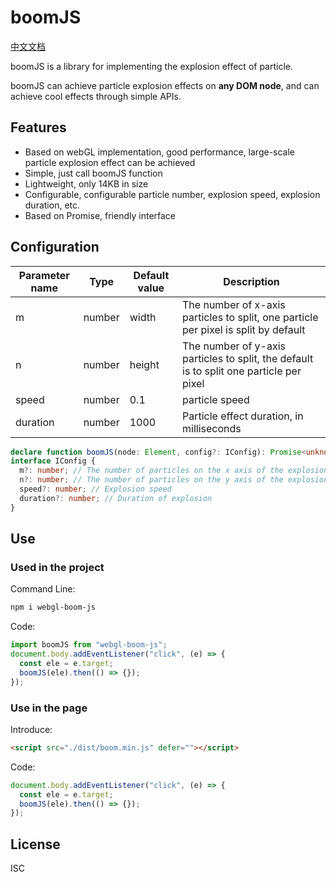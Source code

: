 # boomJS

[中文文档](https://github.com/junqiuzhang/boom-js/blob/master/README_zh-CN.md)

boomJS is a library for implementing the explosion effect of particle.

boomJS can achieve particle explosion effects on <b>any DOM node</b>, and can achieve cool effects through simple APIs.

## Features

- Based on webGL implementation, good performance, large-scale particle explosion effect can be achieved
- Simple, just call boomJS function
- Lightweight, only 14KB in size
- Configurable, configurable particle number, explosion speed, explosion duration, etc.
- Based on Promise, friendly interface

## Configuration

| Parameter name | Type   | Default value | Description                                                                             |
| -------------- | ------ | ------------- | --------------------------------------------------------------------------------------- |
| m              | number | width         | The number of x-axis particles to split, one particle per pixel is split by default     |
| n              | number | height        | The number of y-axis particles to split, the default is to split one particle per pixel |
| speed          | number | 0.1           | particle speed                                                                          |
| duration       | number | 1000          | Particle effect duration, in milliseconds                                               |

```ts
declare function boomJS(node: Element, config?: IConfig): Promise<unknown>;
interface IConfig {
  m?: number; // The number of particles on the x axis of the explosion
  n?: number; // The number of particles on the y axis of the explosion
  speed?: number; // Explosion speed
  duration?: number; // Duration of explosion
}
```

## Use

### Used in the project

Command Line:

```sh
npm i webgl-boom-js
```

Code:

```ts
import boomJS from "webgl-boom-js";
document.body.addEventListener("click", (e) => {
  const ele = e.target;
  boomJS(ele).then(() => {});
});
```

### Use in the page

Introduce:

```html
<script src="./dist/boom.min.js" defer=""></script>
```

Code:

```ts
document.body.addEventListener("click", (e) => {
  const ele = e.target;
  boomJS(ele).then(() => {});
});
```

## License

ISC
